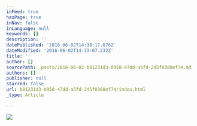 ```yaml
---
inFeed: true
hasPage: true
inNav: false
inLanguage: null
keywords: []
description: ''
datePublished: '2016-06-02T14:38:17.676Z'
dateModified: '2016-06-02T14:33:07.232Z'
title: ''
author: []
sourcePath: _posts/2016-06-02-b81231d3-0958-47dd-a5fd-2d5f0388ef74.md
authors: []
publisher: null
starred: false
url: b81231d3-0958-47dd-a5fd-2d5f0388ef74/index.html
_type: Article

---
```

![](https://the-grid-user-content.s3-us-west-2.amazonaws.com/6332dd26-809d-487d-a571-44fe0cfd2f47.jpg)